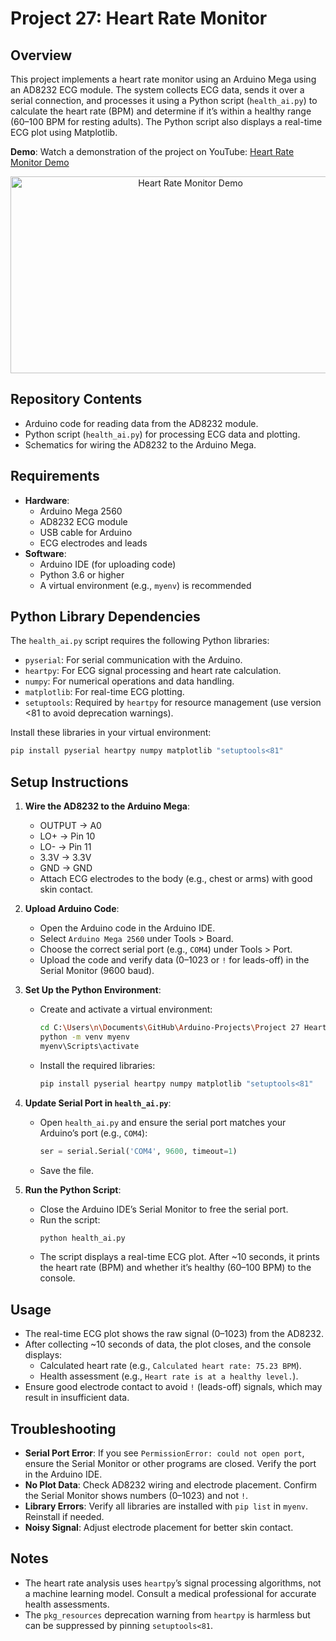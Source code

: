 # Project 27: Heart Rate Monitor

## Overview
This project implements a heart rate monitor using an Arduino Mega using an AD8232 ECG module. The system collects ECG data, sends it over a serial connection, and processes it using a Python script (`health_ai.py`) to calculate the heart rate (BPM) and determine if it’s within a healthy range (60–100 BPM for resting adults). The Python script also displays a real-time ECG plot using Matplotlib.

**Demo**: Watch a demonstration of the project on YouTube: [Heart Rate Monitor Demo](https://youtu.be/-T7qUnhZs14)

<!-- HTML embed for platforms that support it -->
<p align="center">
  <a href="https://youtu.be/ZZXw2OCzU5c">
    <img src="https://img.youtube.com/vi/96P55DM7WIA/0.jpg" alt="Heart Rate Monitor Demo" width="560" height="315">
  </a>
</p>

## Repository Contents
- Arduino code for reading data from the AD8232 module.
- Python script (`health_ai.py`) for processing ECG data and plotting.
- Schematics for wiring the AD8232 to the Arduino Mega.

## Requirements
- **Hardware**:
  - Arduino Mega 2560
  - AD8232 ECG module
  - USB cable for Arduino
  - ECG electrodes and leads
- **Software**:
  - Arduino IDE (for uploading code)
  - Python 3.6 or higher
  - A virtual environment (e.g., `myenv`) is recommended

## Python Library Dependencies
The `health_ai.py` script requires the following Python libraries:
- `pyserial`: For serial communication with the Arduino.
- `heartpy`: For ECG signal processing and heart rate calculation.
- `numpy`: For numerical operations and data handling.
- `matplotlib`: For real-time ECG plotting.
- `setuptools`: Required by `heartpy` for resource management (use version <81 to avoid deprecation warnings).

Install these libraries in your virtual environment:
```bash
pip install pyserial heartpy numpy matplotlib "setuptools<81"
```

## Setup Instructions
1. **Wire the AD8232 to the Arduino Mega**:
   - OUTPUT → A0
   - LO+ → Pin 10
   - LO- → Pin 11
   - 3.3V → 3.3V
   - GND → GND
   - Attach ECG electrodes to the body (e.g., chest or arms) with good skin contact.

2. **Upload Arduino Code**:
   - Open the Arduino code in the Arduino IDE.
   - Select `Arduino Mega 2560` under Tools > Board.
   - Choose the correct serial port (e.g., `COM4`) under Tools > Port.
   - Upload the code and verify data (0–1023 or `!` for leads-off) in the Serial Monitor (9600 baud).

3. **Set Up the Python Environment**:
   - Create and activate a virtual environment:
     ```bash
     cd C:\Users\n\Documents\GitHub\Arduino-Projects\Project 27 Heart Rate Monitor
     python -m venv myenv
     myenv\Scripts\activate
     ```
   - Install the required libraries:
     ```bash
     pip install pyserial heartpy numpy matplotlib "setuptools<81"
     ```

4. **Update Serial Port in `health_ai.py`**:
   - Open `health_ai.py` and ensure the serial port matches your Arduino’s port (e.g., `COM4`):
     ```python
     ser = serial.Serial('COM4', 9600, timeout=1)
     ```
   - Save the file.

5. **Run the Python Script**:
   - Close the Arduino IDE’s Serial Monitor to free the serial port.
   - Run the script:
     ```bash
     python health_ai.py
     ```
   - The script displays a real-time ECG plot. After ~10 seconds, it prints the heart rate (BPM) and whether it’s healthy (60–100 BPM) to the console.

## Usage
- The real-time ECG plot shows the raw signal (0–1023) from the AD8232.
- After collecting ~10 seconds of data, the plot closes, and the console displays:
  - Calculated heart rate (e.g., `Calculated heart rate: 75.23 BPM`).
  - Health assessment (e.g., `Heart rate is at a healthy level.`).
- Ensure good electrode contact to avoid `!` (leads-off) signals, which may result in insufficient data.

## Troubleshooting
- **Serial Port Error**: If you see `PermissionError: could not open port`, ensure the Serial Monitor or other programs are closed. Verify the port in the Arduino IDE.
- **No Plot Data**: Check AD8232 wiring and electrode placement. Confirm the Serial Monitor shows numbers (0–1023) and not `!`.
- **Library Errors**: Verify all libraries are installed with `pip list` in `myenv`. Reinstall if needed.
- **Noisy Signal**: Adjust electrode placement for better skin contact.

## Notes
- The heart rate analysis uses `heartpy`’s signal processing algorithms, not a machine learning model. Consult a medical professional for accurate health assessments.
- The `pkg_resources` deprecation warning from `heartpy` is harmless but can be suppressed by pinning `setuptools<81`.